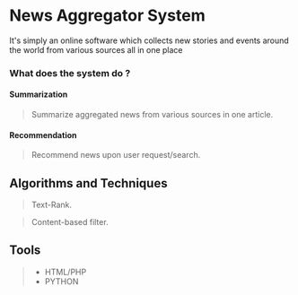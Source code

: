 # **News Aggregator System**
 It's simply an online software which collects new stories and events around the world from various sources all in one place
### What does the system do ?
#### Summarization
> Summarize aggregated news from various sources in one article.
#### Recommendation
> Recommend news upon user request/search.
## Algorithms and Techniques
> Text-Rank.

> Content-based filter.
## Tools
> - HTML/PHP 
> - PYTHON

